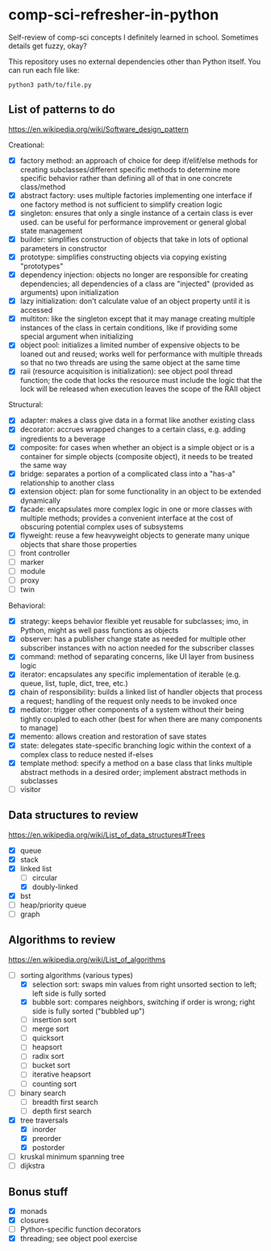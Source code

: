 # comp-sci-refresher-in-python

Self-review of comp-sci concepts I definitely learned in school. Sometimes details get fuzzy, okay?

This repository uses no external dependencies other than Python itself. You can run each file like:

```
python3 path/to/file.py
```

## List of patterns to do

https://en.wikipedia.org/wiki/Software_design_pattern

Creational:

- [x] factory method: an approach of choice for deep if/elif/else methods for creating subclasses/different specific methods to determine more specific behavior rather than defining all of that in one concrete class/method
- [x] abstract factory: uses multiple factories implementing one interface if one factory method is not sufficient to simplify creation logic
- [x] singleton: ensures that only a single instance of a certain class is ever used. can be useful for performance improvement or general global state management
- [x] builder: simplifies construction of objects that take in lots of optional parameters in constructor
- [x] prototype: simplifies constructing objects via copying existing "prototypes"
- [x] dependency injection: objects no longer are responsible for creating dependencies; all dependencies of a class are "injected" (provided as arguments) upon initialization
- [x] lazy initialization: don't calculate value of an object property until it is accessed
- [x] multiton: like the singleton except that it may manage creating multiple instances of the class in certain conditions, like if providing some special argument when initializing
- [x] object pool: initializes a limited number of expensive objects to be loaned out and reused; works well for performance with multiple threads so that no two threads are using the same object at the same time
- [x] raii (resource acquisition is initialization): see object pool thread function; the code that locks the resource must include the logic that the lock will be released when execution leaves the scope of the RAII object

Structural:

- [x] adapter: makes a class give data in a format like another existing class
- [x] decorator: accrues wrapped changes to a certain class, e.g. adding ingredients to a beverage
- [x] composite: for cases when whether an object is a simple object or is a container for simple objects (composite object), it needs to be treated the same way
- [x] bridge: separates a portion of a complicated class into a "has-a" relationship to another class
- [x] extension object: plan for some functionality in an object to be extended dynamically
- [x] facade: encapsulates more complex logic in one or more classes with multiple methods; provides a convenient interface at the cost of obscuring potential complex uses of subsystems
- [x] flyweight: reuse a few heavyweight objects to generate many unique objects that share those properties
- [ ] front controller
- [ ] marker
- [ ] module
- [ ] proxy
- [ ] twin

Behavioral:

- [x] strategy: keeps behavior flexible yet reusable for subclasses; imo, in Python, might as well pass functions as objects
- [x] observer: has a publisher change state as needed for multiple other subscriber instances with no action needed for the subscriber classes
- [x] command: method of separating concerns, like UI layer from business logic
- [x] iterator: encapsulates any specific implementation of iterable (e.g. queue, list, tuple, dict, tree, etc.)
- [x] chain of responsibility: builds a linked list of handler objects that process a request; handling of the request only needs to be invoked once
- [x] mediator: trigger other components of a system without their being tightly coupled to each other (best for when there are many components to manage)
- [x] memento: allows creation and restoration of save states
- [x] state: delegates state-specific branching logic within the context of a complex class to reduce nested if-elses
- [x] template method: specify a method on a base class that links multiple abstract methods in a desired order; implement abstract methods in subclasses
- [ ] visitor

## Data structures to review

https://en.wikipedia.org/wiki/List_of_data_structures#Trees

- [x] queue
- [x] stack
- [x] linked list
    - [ ] circular
    - [x] doubly-linked
- [x] bst
- [ ] heap/priority queue
- [ ] graph

## Algorithms to review

https://en.wikipedia.org/wiki/List_of_algorithms

- [ ] sorting algorithms (various types)
    - [x] selection sort: swaps min values from right unsorted section to left; left side is fully sorted
    - [x] bubble sort: compares neighbors, switching if order is wrong; right side is fully sorted ("bubbled up")
    - [ ] insertion sort
    - [ ] merge sort
    - [ ] quicksort
    - [ ] heapsort
    - [ ] radix sort
    - [ ] bucket sort
    - [ ] iterative heapsort
    - [ ] counting sort
- [ ] binary search
    - [ ] breadth first search
    - [ ] depth first search
- [x] tree traversals
    - [x] inorder
    - [x] preorder
    - [x] postorder
- [ ] kruskal minimum spanning tree
- [ ] dijkstra

## Bonus stuff

- [x] monads
- [x] closures
- [ ] Python-specific function decorators
- [x] threading; see object pool exercise

